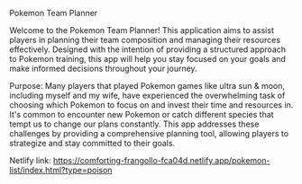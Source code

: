 Pokemon Team Planner

Welcome to the Pokemon Team Planner! This application aims to assist players in planning their team composition and managing their resources effectively. 
Designed with the intention of providing a structured approach to Pokemon training, this app will help you stay focused on your goals and make informed decisions throughout your journey.

Purpose:
Many players that played Pokemon games like ultra sun & moon, including myself and my wife, have experienced the overwhelming task of choosing which Pokemon to focus on and invest their time and resources in. 
It's common to encounter new Pokemon or catch different species that tempt us to change our plans constantly. 
This app addresses these challenges by providing a comprehensive planning tool, allowing players to strategize and stay committed to their goals.


Netlify link: https://comforting-frangollo-fca04d.netlify.app/pokemon-list/index.html?type=poison
